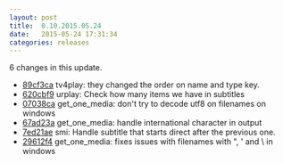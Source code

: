 ```yaml
---
layout: post
title:  0.10.2015.05.24
date:   2015-05-24 17:31:34
categories: releases
---
```


6 changes in this update.

* [89cf3ca](https://github.com/spaam/svtplay-dl/commit/89cf3ca) tv4play: they changed the order on name and type key.
* [620cbf9](https://github.com/spaam/svtplay-dl/commit/620cbf9) urplay: Check how many items we have in subtitles
* [07038ca](https://github.com/spaam/svtplay-dl/commit/07038ca) get_one_media: don't try to decode utf8 on filenames on windows
* [67ad23a](https://github.com/spaam/svtplay-dl/commit/67ad23a) get_one_media: handle international character in output
* [7ed21ae](https://github.com/spaam/svtplay-dl/commit/7ed21ae) smi: Handle subtitle that starts direct after the previous one.
* [29612f4](https://github.com/spaam/svtplay-dl/commit/29612f4) get_one_media: fixes issues with filenames with ", ' and \ in windows
